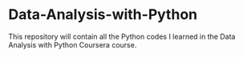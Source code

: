 # Data-Analysis-with-Python
This repository will contain all the Python codes I learned in the Data Analysis with Python Coursera course.
